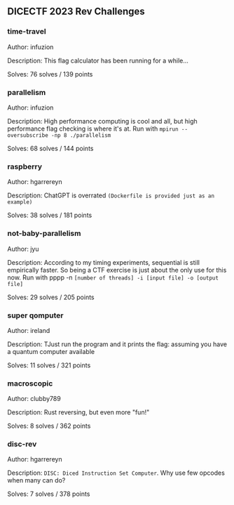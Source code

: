 ## DICECTF 2023 Rev Challenges

### time-travel
Author: infuzion

Description: This flag calculator has been running for a while...

Solves: 76 solves / 139 points

### parallelism
Author: infuzion

Description: High performance computing is cool and all, but high performance flag checking is where it's at. Run with `mpirun --oversubscribe -np 8 ./parallelism`

Solves: 68 solves / 144 points

### raspberry
Author: hgarrereyn

Description: ChatGPT is overrated `(Dockerfile is provided just as an example)`

Solves: 38 solves / 181 points

### not-baby-parallelism
Author: jyu

Description: According to my timing experiments, sequential is still empirically faster. So being a CTF exercise is just about the only use for this now. Run with pppp -n `[number of threads] -i [input file] -o [output file]`

Solves: 29 solves / 205 points

### super qomputer
Author: ireland

Description: TJust run the program and it prints the flag: assuming you have a quantum computer available

Solves: 11 solves / 321 points

### macroscopic
Author: clubby789

Description: Rust reversing, but even more "fun!"

Solves: 8 solves / 362 points

### disc-rev
Author: hgarrereyn

Description: `DISC: Diced Instruction Set Computer`. Why use few opcodes when many can do?

Solves: 7 solves / 378 points
